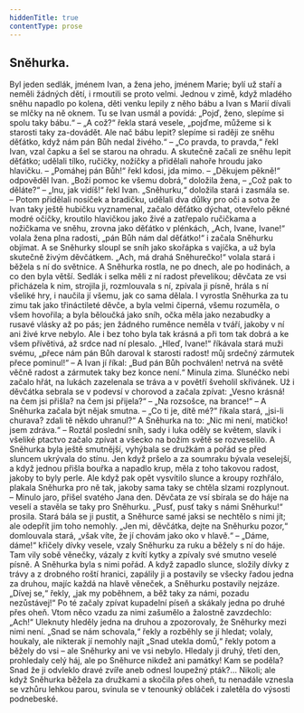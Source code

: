 ```yaml
---
hiddenTitle: true
contentType: prose
---
```


<section>

# Sněhurka.

Byl jeden sedlák, jménem Ivan, a žena jeho, jménem Marie; bylí už staří a neměli žádných dětí, i rmoutili se proto velmi. Jednou v zimě, když mladého sněhu napadlo po kolena, děti venku lepily z něho bábu a Ivan s Marií dívali se mlčky na ně oknem. Tu se Ivan usmál a povídá: „Pojď, ženo, slepíme si spolu taky bábu.“ – „A což?“ řekla stará vesele, „pojďme, můžeme si k starosti taky za-dovádět. Ale nač bábu lepit? slepíme si raději ze sněhu děťátko, když nám pán Bůh nedal živého.“ – „Co pravda, to pravda,“ řekl Ivan, vzal čapku a šel se starou na ohradu. A skutečně začali ze sněhu lepit děťátko; udělali tílko, ručičky, nožíčky a přidělali nahoře hroudu jako hlavičku. – „Pomáhej pán Bůh!“ řekl kdosi, jda mimo. – „Děkujem pěkně!“ odpověděl Ivan. „Boží pomoc ke všemu dobrá,“ doložila žena, – „Což pak to děláte?“ – „Inu, jak vidíš!“ řekl Ivan. „Sněhurku,“ doložila stará i zasmála se. – Potom přidělali nosíček a bradičku, udělali dva důlky pro oči a sotva že Ivan taky ještě hubičku vyznamenal, začalo děťátko dýchat, otevřelo pěkné modré očičky, kroutilo hlavičkou jako živé a zatřepalo ručičkama a nožičkama ve sněhu, zrovna jako děťátko v plénkách, „Ach, Ivane, Ivane!“ volala žena plna radosti, „pán Bůh nám dal děťátko!“ i začala Sněhurku objímat. A se Sněhurky sloupl se sníh jako skořápka s vajíčka, a už byla skutečně živým děvčátkem. „Ach, má drahá Sněhurečko!“ volala stará i běžela s ní do světnice. A Sněhurka rostla, ne po dnech, ale po hodinách, a co den byla větší. Sedlák i selka měli z ní radost převelikou; děvčata ze vsi přicházela k nim, strojila ji, rozmlouvala s ní, zpívala ji písně, hrála s ní všeliké hry, i naučila jí všemu, jak co sama dělala. I vyrostla Sněhurka za tu zimu tak jako třináctileté děvče, a byla velmi čiperná, všemu rozuměla, o všem hovořila; a byla běloučká jako sníh, očka měla jako nezabudky a rusavé vlásky až po pás; jen žádného ruměnce neměla v tváří, jakoby v ní ani živé krve nebylo. Ale i bez toho byla tak krásná a při tom tak dobrá a ke všem přívětivá, až srdce nad ní plesalo. „Hleď, Ivane!“ říkávala stará muži svému, „přece nám pán Bůh daroval k starosti radost! můj srdečný zármutek přece pominul!“ – A Ivan jí říkal: „Bud pán Bůh pochválen! netrvá na světě věčně radost a zármutek taky bez konce není.“ Minula zima. Slunéčko nebi začalo hřát, na lukách zazelenala se tráva a v povětří šveholil skřivánek. Už i děvčátka sebrala se v podevsí v chorovod a začala zpívat: „Vesno krásná! na čem jsi přišla? na čem jsi přijela?“ – „Na rozsošce, na brance!“ – A Sněhurka začala být nějak smutna. – „Co ti je, dítě mé?“ říkala stará, „jsi-li churava? zdali tě někdo uhranul?“ A Sněhurka na to: „Nic mi není, matičko! jsem zdráva.“ – Roztál poslední sníh, sady i luka oděly se květem, slavík i všeliké ptactvo začalo zpívat a všecko na božím světě se rozveselilo. A Sněhurka byla ještě smutnější, vyhýbala se družkám a pořád se před sluncem ukrývala do stínu. Jen když pršelo a za soumraku bývala veselejší, a když jednou přišla bouřka a napadlo krup, měla z toho takovou radost, jakoby to byly perle. Ale když pak opět vysvítilo slunce a kroupy rozhřálo, plakala Sněhurka pro ně tak, jakoby sama taky se chtěla slzami rozplynout. – Minulo jaro, přišel svatého Jana den. Děvčata ze vsí sbírala se do háje na veselí a stavěla se taky pro Sněhurku. „Pusť, pusť taky s námi Sněhurku!“ prosila. Stará bála se ji pustit, a Sněhurce samé jaksi se nechtělo s nimi jít; ale odepřít jim toho nemohly. „Jen mi, děvčátka, dejte na Sněhurku pozor,“ domlouvala stará, „však víte, že jí chovám jako oko v hlavě.“ – „Dáme, dáme!“ křičely dívky vesele, vzaly Sněhurku za ruku a běžely s ní do háje. Tam vily sobě věnečky, vázaly z kvítí kytky a zpívaly své smutno veselé písně. A Sněhurka byla s nimi pořád. A když zapadlo slunce, složily dívky z trávy a z drobného roští hranici, zapálily ji a postavily se všecky řadou jedna za druhou, majíc každá na hlavě věneček, a Sněhurku postavily nejzáze. „Dívej se,“ řekly, „jak my poběhnem, a běž taky za námi, pozadu nezůstávej!“ Po té začaly zpívat kupadelní píseň a skákaly jedna po druhé přes oheň. Vtom něco vzadu za nimi zašumělo a žalostně zavzdechlo: „Ach!“ Uleknuty hleděly jedna na druhou a zpozorovaly, že Sněhurky mezi nimi není. „Snad se nám schovala,“ řekly a rozběhly se jí hledat; volaly, houkaly, ale nikterak jí nemohly najít „Snad utekla domů,“ řekly potom a běžely do vsi – ale Sněhurky ani ve vsi nebylo. Hledaly ji druhý, třetí den, prohledaly celý háj, ale po Sněhurce nikdež ani památky! Kam se poděla? Snad že ji odvleklo dravé zvíře aneb odnesl loupežný pták?… Nikoli; ale když Sněhurka běžela za družkami a skočila přes oheň, tu nenadále vznesla se vzhůru lehkou parou, svinula se v tenounký obláček i zaletěla do výsosti podnebeské.

</section>
